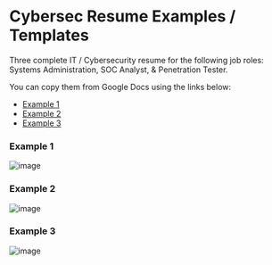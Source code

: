 # Cybersec Resume Examples / Templates
Three complete IT / Cybersecurity resume for the following job roles: Systems Administration, SOC Analyst, &amp; Penetration Tester.

You can copy them from Google Docs using the links below:
* [Example 1](https://docs.google.com/document/d/13qCetlrMUYGsPrODYLtEATtjfH37H4yN_LM6l1GbeYo/edit?usp=sharing)
* [Example 2](https://docs.google.com/document/d/14eXB690y8zw6QD_RXbkeXuNjS1IhwcqkCyY0bH1MWHs/edit?usp=sharing)
* [Example 3](https://docs.google.com/document/d/1sBM2sgOM4ZHq5hI5jiFRUbW3zQQDPgzSzT3ICS9NOHI/edit?usp=sharing)
### Example 1
![image](https://github.com/HiroNewf/Cybersec_resume_examples/assets/64501695/f80263bc-016d-4717-9ea4-c6c612287cde)
### Example 2
![image](https://github.com/HiroNewf/Cybersec_resume_examples/assets/64501695/922524ff-00c3-4af8-8102-96c855f68bc0)
### Example 3
![image](https://github.com/HiroNewf/Cybersec_resume_examples/assets/64501695/d53fa61c-cb01-40ce-a5f8-2ea64058cfea)



